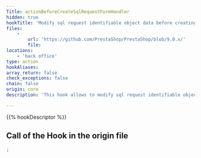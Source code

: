 ```yaml
---
Title: actionBeforeCreateSqlRequestFormHandler
hidden: true
hookTitle: 'Modify sql request identifiable object data before creating it'
files:
    -
        url: 'https://github.com/PrestaShop/PrestaShop/blob/9.0.x/'
        file: 
locations:
    - 'back office'
type: action
hookAliases: 
array_return: false
check_exceptions: false
chain: false
origin: core
description: 'This hook allows to modify sql request identifiable object forms data before it was created'

---
```


{{% hookDescriptor %}}

## Call of the Hook in the origin file

```php
;
```
